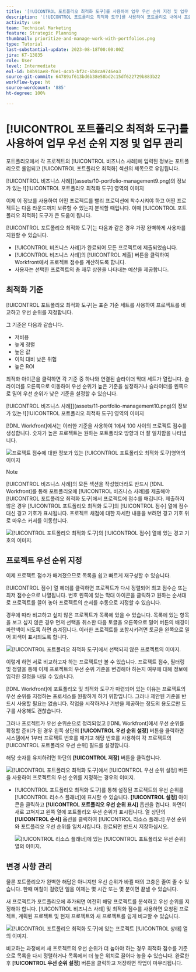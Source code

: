 ```yaml
---
title: '[!UICONTROL 포트폴리오 최적화 도구]를 사용하여 업무 우선 순위 지정 및 업무 관리'
description: '[!UICONTROL 포트폴리오 최적화 도구]를 사용하여 포트폴리오 내에서 프로젝트의 우선 순위를 지정하고 프로젝트를 관리하는 방법을 알아봅니다.'
activity: use
team: Technical Marketing
feature: Strategic Planning
thumbnail: prioritize-and-manage-work-with-portfolios.png
type: Tutorial
last-substantial-update: 2023-08-18T00:00:00Z
jira: KT-13835
role: User
level: Intermediate
exl-id: b8b91ae8-f0e1-4cab-bf2c-6b8ca9746ea3
source-git-commit: 64789af613bd6b38e58bd2c15df622729b883b22
workflow-type: ht
source-wordcount: '885'
ht-degree: 100%

---
```


# [!UICONTROL 포트폴리오 최적화 도구]를 사용하여 업무 우선 순위 지정 및 업무 관리

포트폴리오에서 각 프로젝트의 [!UICONTROL 비즈니스 사례]에 입력된 정보는 포트폴리오로 롤업되고 [!UICONTROL 포트폴리오 최적화] 섹션의 제목으로 유입됩니다.

[!UICONTROL 비즈니스 사례]](assets/10-portfolio-management9.png)의 정보가 있는 ![[!UICONTROL 포트폴리오 최적화 도구] 영역의 이미지

이제 이 정보를 사용하여 어떤 프로젝트를 빨리 프로덕션에 착수시켜야 하고 어떤 프로젝트는 다음 라운드까지 보류할 수 있는지 분석할 때입니다. 이때 [!UICONTROL 포트폴리오 최적화] 도구가 큰 도움이 됩니다.

[!UICONTROL 포트폴리오 최적화 도구]는 다음과 같은 경우 가장 완벽하게 사용자를 지원할 수 있습니다.

* [!UICONTROL 비즈니스 사례]가 완료되어 모든 프로젝트에 제출되었습니다.
* [!UICONTROL 비즈니스 사례]의 [!UICONTROL 제출] 버튼을 클릭하여 Workfront에서 프로젝트 점수를 계산하도록 합니다.
* 사용자는 선택한 프로젝트의 총 재무 상한을 나타내는 예산을 제공합니다.

## 최적화 기준

[!UICONTROL 포트폴리오 최적화 도구]는 표준 기준 세트를 사용하여 프로젝트를 비교하고 우선 순위를 지정합니다.

그 기준은 다음과 같습니다.

* 저비용
* 높게 정렬
* 높은 값
* 이익 대비 낮은 위험
* 높은 ROI

최적화 아이콘을 클릭하면 각 기준 중 하나와 연결된 슬라이더 막대 세트가 열립니다. 슬라이더를 오른쪽으로 이동하여 우선 순위가 높은 기준을 설정하거나 슬라이더를 왼쪽으로 밀어 우선 순위가 낮은 기준을 설정할 수 있습니다.

[!UICONTROL 비즈니스 사례]](assets/11-portfolio-management10.png)의 정보가 있는 ![[!UICONTROL 포트폴리오 최적화 도구] 영역의 이미지

[!DNL Workfront]에서는 이러한 기준을 사용하여 1에서 100 사이의 프로젝트 점수를 생성합니다. 숫자가 높은 프로젝트는 원하는 포트폴리오 방향과 더 잘 일치함을 나타냅니다.

![프로젝트 점수에 대한 정보가 있는 [!UICONTROL 포트폴리오 최적화 도구]영역의 이미지](assets/12-portfolio-management14.png)

>[!NOTE]
>
>[!UICONTROL 비즈니스 사례]의 모든 섹션을 작성했더라도 반드시 [!DNL Workfront]를 통해 포트폴리오에 [!UICONTROL 비즈니스 사례]를 제출해야 [!UICONTROL 포트폴리오 최적화 도구]에서 프로젝트에 점수를 매깁니다. 제출하지 않은 경우 [!UICONTROL 포트폴리오 최적화 도구]의 [!UICONTROL 점수] 열에 점수 대신 경고 기호가 표시됩니다. 프로젝트 채점에 대한 자세한 내용을 보려면 경고 기호 위로 마우스 커서를 이동합니다.

![[!UICONTROL 포트폴리오 최적화 도구]의 [!UICONTROL 점수] 열에 있는 경고 기호의 이미지.](assets/13-portfolio-management12.png)

## 프로젝트 우선 순위 지정

이제 프로젝트 점수가 매겨졌으므로 목록을 쉽고 빠르게 재구성할 수 있습니다.

[!UICONTROL 점수] 열 헤더를 클릭하면 프로젝트가 다시 정렬되어 최고 점수순 또는 최저 점수순으로 나열됩니다. 번호 왼쪽에 있는 막대 아이콘을 클릭하고 원하는 순서대로 프로젝트를 끌어 놓아 프로젝트의 순서를 수동으로 지정할 수 있습니다.

경우에 따라 비교하고 싶지 않은 프로젝트가 목록에 있을 수 있습니다. 목록에 있는 항목을 보고 싶지 않은 경우 먼저 선택을 취소한 다음 토글을 오른쪽으로 밀어 버튼의 배경이 파란색이 되도록 하면 숨겨집니다. 이러한 프로젝트를 포함시키려면 토글을 왼쪽으로 밀어 회색이 표시되도록 합니다.

![[!UICONTROL 포트폴리오 최적화 도구]에서 선택되지 않은 프로젝트의 이미지.](assets/14-portfolio-management13.png)

이렇게 하면 서로 비교하고자 하는 프로젝트만 볼 수 있습니다. 프로젝트 점수, 필터링 및 정렬을 통해 이제 프로젝트의 우선 순위 기준을 변경해야 하는지 여부에 대해 정보에 입각한 결정을 내릴 수 있습니다.

[!DNL Workfront]에 포트폴리오 및 최적화 도구가 마련되어 있는 이유는 프로젝트의 우선 순위를 지정하는 프로세스를 원활하게 하기 위함입니다. 그러나 제안된 기준을 반드시 사용할 필요는 없습니다. 작업을 시작하거나 기반을 제공하는 정도의 용도로만 도구를 사용해도 괜찮습니다.

그러나 프로젝트가 우선 순위순으로 정리되었고 [!DNL Workfront]에서 우선 순위를 확정할 준비가 된 경우 왼쪽 상단의 **[!UICONTROL 우선 순위 설정]** 버튼을 클릭하면 시스템에서 1부터 프로젝트 번호를 매기고 해당 번호를 사용하여 각 프로젝트의 [!UICONTROL 포트폴리오 우선 순위] 필드를 설정합니다.

해당 숫자를 유지하려면 하단의 **[!UICONTROL 저장]** 버튼을 클릭합니다.

![[!UICONTROL 포트폴리오 최적화 도구]에서 [!UICONTROL 우선 순위 설정] 버튼을 사용하여 프로젝트의 우선 순위를 지정하는 경우의 이미지.](assets/15-portfolio-management15.png)

<!-- 
Pro-tips graphic
-->

* [!UICONTROL 포트폴리오 최적화 도구]를 통해 설정된 프로젝트의 우선 순위를 [!UICONTROL 리소스 플래너]에 표시할 수 있습니다. **[!UICONTROL 설정]** 아이콘을 클릭하고 **[!UICONTROL 포트폴리오 우선 순위 표시]** 옵션을 켭니다. 화면이 새로 고쳐지고 왼쪽 열에 포트폴리오 우선 순위가 표시됩니다. 열 상단의 **[!UICONTROL 순서]** 옵션을 클릭하여 [!UICONTROL 리소스 플래너] 우선 순위와 포트폴리오 우선 순위를 일치시킵니다. 완료되면 반드시 저장하십시오.

  ![[!UICONTROL 리소스 플래너]에 있는 [!UICONTROL 포트폴리오 우선 순위] 열의 이미지.](assets/16-portfolio-management17.png)

## 변경 사항 관리

물론 포트폴리오가 완벽한 해답은 아니지만 우선 순위가 바뀔 때의 고충은 줄여 줄 수 있습니다. 한때 며칠이 걸렸던 일을 이제는 몇 시간 또는 몇 분이면 끝낼 수 있습니다.

새 프로젝트가 포트폴리오에 추가되면 여전히 해당 프로젝트를 분석하고 우선 순위를 지정해야 합니다. [!UICONTROL 비즈니스 사례] 및 최적화 점수를 사용하면 요청된 프로젝트, 계획된 프로젝트 및 현재 프로젝트와 새 프로젝트를 쉽게 비교할 수 있습니다.

![[!UICONTROL 포트폴리오 최적화 도구]에 있는 프로젝트 [!UICONTROL 상태] 열의 이미지.](assets/17-project-management16.png)

비교하는 과정에서 새 프로젝트의 우선 순위가 더 높아야 하는 경우 최적화 점수를 기준으로 목록을 다시 정렬하거나 목록에서 더 높은 위치로 끌어다 놓을 수 있습니다. 완료한 후 **[!UICONTROL 우선 순위 설정]** 버튼을 클릭하고 저장하면 작업이 마무리됩니다.

<!-- Learn more graphic and documentation article links

* Portfolio Optimizer overview 
* Optimize projects in the Portfolio Optimizer 
* Overview of the Portfolio Optimizer score 
* Prioritizing projects in the Portfolio Optimizer

-->
